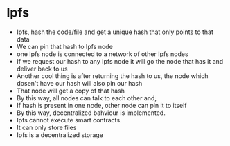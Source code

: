 # Ipfs

-   Ipfs, hash the code/file and get a unique hash that only points to that data
-   We can pin that hash to Ipfs node
-   one Ipfs node is connected to a network of other Ipfs nodes
-   If we request our hash to any Ipfs node it will go the node that has it and deliver back to us
-   Another cool thing is after returning the hash to us, the node which dosen't have our hash will also pin our hash
-   That node will get a copy of that hash
-   By this way, all nodes can talk to each other and,
-   If hash is present in one node, other node can pin it to itself
-   By this way, decentralized bahviour is implemented.
-   Ipfs cannot execute smart contracts.
-   It can only store files
-   Ipfs is a decentralized storage
